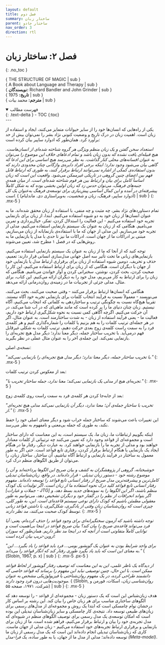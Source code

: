 ```yaml
---
layout: default
title: فصل دوم
summary: ساختار زبان
parent: ساختار جادو
nav_order: 3
direction: rtl
---
```


# فصل ۲: ساختار زبان
{: .no_toc }

{ THE STRUCTURE OF MAGIC | sub }  
{ A Book about Language and Therapy | sub }  
{ **نویسندگان:** Richard Bandler and John Grinder | sub }  
{ **تاریخ:** 1975 | sub }  
{ **مترجم:** محمد بیات | sub }


<details open markdown="block">
  <summary>فهرست مطالب</summary>
  {: .text-delta }
  - TOC
  {:toc}
</details>
---

یکی از راه‌هایی که انسان‌ها خود را از سایر حیوانات متمایز می‌کنند، ایجاد و استفاده از زبان است. اهمیت زبان در درک تاریخ و وضعیت کنونی نژاد بشر را نمی‌توان بیش از حد برآورد کرد. همان‌طور که ادوارد ساپیر بیان کرده است:

_استعداد سخن گفتن و یک زبان منظم ویژگی هر گروه شناخته شده‌ای از انسان‌هاست. هیچ قبیله‌ای یافت نشده که بدون زبان باشد و تمام ادعاهای خلاف این موضوع را می‌توان به عنوان افسانه‌های محلی کنار گذاشت. به نظر می‌رسد هیچ اساسی برای این ادعا که گاهی بیان می‌شود وجود ندارد؛ اینکه برخی افراد دایره‌ی واژگانی چنان محدودی دارند که بدون استفاده‌ی کمکی از اشاره نمی‌توانند ارتباط برقرار کنند، به طوری که ارتباط قابل فهم بین اعضای چنین گروهی در تاریکی غیرممکن می‌شود. واقعیت این است که زبان اساساً کامل برای بیان و ارتباط بین هر قوم شناخته شده‌ای است. از میان همه‌ی جنبه‌های فرهنگ، می‌توان حدس زد که زبان اولین بخشی بوده که به شکل کاملاً پیشرفته‌ای در آمده و این کمال اساسی پیش‌نیازی برای توسعه‌ی فرهنگ به‌عنوان یک کل است._ { (ادوارد ساپیر، *فرهنگ، زبان و شخصیت*، به‌ویراستاری دی. ماندلبام) | sub }
{: .mx-5 }

تمام دستاوردهای نژاد بشر، چه مثبت و چه منفی، با استفاده از زبان محقق شده‌اند. ما به عنوان انسان‌ها از زبان خود به دو شیوه استفاده می‌کنیم. ابتدا، از زبان برای بازنمایی تجربه خود استفاده می‌کنیم - این فعالیت را استدلال کردن، تفکر، خیال‌پردازی و تمرین می‌نامیم. هنگامی که از زبان به عنوان یک سیستم بازنمایی استفاده می‌کنیم، مدلی از تجربه خود می‌سازیم. این مدلی از جهان که ما با استفاده‌ی بازنمایانه از زبان می‌سازیم، مبتنی بر ادراکات ما از جهان است. ادراکات ما نیز تا حدی با مدل یا بازنمایی ما به روش‌هایی که در فصل ۱ مطرح شد، تعیین می‌شوند.

توجه کنید که از آنجا که ما از زبان به عنوان یک سیستم بازنمایی استفاده می‌کنیم، بازنمایی‌های زبانی ما تحت تأثیر سه اصل جهانی مدل‌سازی انسانی قرار دارند: تعمیم، حذف و تحریف. دومین شیوه استفاده از زبان برای برقراری ارتباط مدل یا بازنمایی خود از جهان با دیگران است. هنگامی که از زبان برای ارتباط استفاده می‌کنیم، این کار را صحبت کردن، بحث کردن، نوشتن، سخنرانی کردن و آواز خواندن می‌نامیم. هنگامی که زبان را برای ارتباط به کار می‌بریم، مدل خود را به دیگران ارائه می‌کنیم. این کتاب، برای مثال، مدلی جزئی از تجربیات ما در زمینه‌ی روان‌درمانی ارائه می‌دهد.

هنگامی که انسان‌ها ارتباط برقرار می‌کنند - وقتی صحبت می‌کنند، بحث می‌کنند، می‌نویسند - معمولاً نسبت به فرآیند انتخاب کلمات برای بازنمایی تجربه خود آگاه نیستند. تقریباً هیچ‌گاه نسبت به چگونگی ترتیب و ساختاردهی به کلماتی که انتخاب می‌کنیم، آگاه نیستیم. زبان چنان دنیای ما را پر کرده است که مانند ماهی‌ای که در آب شنا می‌کند، در آن حرکت می‌کنیم. اگرچه آگاهی کمی نسبت به نحوه شکل‌گیری ارتباط خود داریم، فعالیت ما - یعنی فرآیند استفاده از زبان - به شدت ساختارمند است. به عنوان مثال، اگر در هر جمله‌ای ترتیب کلمات را به هم بزنیم یا کلمات را شماره‌گذاری کنیم و هر کلمه‌ی فرد را به سمت راست کلمه‌ی زوج بعدی حرکت دهیم، ترتیب کلمات به شکلی غیرقابل فهم درمی‌آید. با تخریب ساختار جمله، دیگر معنا ندارد؛ دیگر مدل هیچ تجربه‌ای را بازنمایی نمی‌کند. این جمله‌ی آخر را به عنوان مثال عملی در نظر بگیرید.

نسخه‌ی اصلی:

_"با تخریب ساختار جمله، دیگر معنا ندارد؛ دیگر مدل هیچ تجربه‌ای را بازنمایی نمی‌کند."_
{: .mx-5 }

بعد از معکوس کردن ترتیب کلمات:

_"*تجربه‌ای هیچ از مدلی یک بازنمایی نمی‌کند؛ معنا ندارد، جمله ساختارِ تخریب با.*"_
{: .mx-5 }

بعد از جابه‌جا کردن هر کلمه‌ی فرد به سمت راست روی کلمه‌ی زوج:

_"*تخریب با ساختارِِ جمله‌ی آن؛ معنا ندارد، دیگر آن بازنمایی نمی‌کند مدلی هیچ تجربه‌ای از.*"_
{: .mx-5 }

این تغییرات باعث می‌شوند که ساختار جمله خراب شود و دیگر معنای اصلی خود را حفظ نکند، به طوری که جمله بی‌معنی و نامفهوم به نظر می‌رسد.

اینکه بگوییم ارتباطات ما، زبان ما، یک سیستم است، به این معناست که دارای ساختار است و مجموعه‌ای از قواعد وجود دارد که تعیین می‌کنند چه ترتیباتی از کلمات معنادار خواهند بود و مدلی از تجربه ما را بازنمایی خواهند کرد. به عبارت دیگر، رفتار ما در هنگام ایجاد یک بازنمایی یا هنگام ارتباط برقرار کردن، رفتاری تابع قواعد است. حتی اگر به طور معمول به ساختار در فرآیند بازنمایی و ارتباط آگاه نباشیم، آن ساختار، ساختار زبان، را می‌توان از طریق الگوهای منظم درک کرد.

_خوشبختانه، گروهی از پژوهشگران به کشف و بیان صریح این الگوها پرداخته‌اند و آن را موضوع رشته خود - دستور زبان تبدیلی - قرار داده‌اند. در واقع، زبان‌شناسان تبدیلی کامل‌ترین و پیشرفته‌ترین مدل صریح از رفتار انسانی تابع قواعد را توسعه داده‌اند. مفهوم رفتار انسانی تابع قواعد کلید درک نحوه استفاده ما از زبان است. اگر تولیدات یک کودک [جملات و عبارات - JTG] منظم باشند، اگر این الگوها را به نمونه‌های جدید بسط دهد، و اگر بتواند انحرافات از نظم را در گفتار خود و دیگران تشخیص دهد، می‌توانیم به طور معقولی مطمئن باشیم که کودک دارای نوعی سیستم قاعده‌ای است. این، به طور کلی، چیزی است که روان‌شناسان زبان وقتی از یادگیری، شکل‌گیری، یا داشتن قواعد زبانی توسط کودک صحبت می‌کنند، مد نظر دارند._
{: .mx-5 }

_توجه داشته باشید که آزمون سختگیرانه‌ای برای وجود قواعد را حذف کرده‌ام، یعنی: آیا فرد می‌تواند قاعده‌ی صریح را بیان کند؟ بیان صریح قواعد در اینجا بی‌اهمیت است و توانایی کاملاً متفاوتی است از آنچه که در اینجا مد نظر داریم. همان‌طور که سوزان اروین-تریپ بیان کرده است:_

_"برای واجد شرایط بودن به عنوان یک گویشور بومی... فرد باید قواعد را یاد بگیرد... این به معنای این است که باید یاد بگیرد طوری رفتار کند که انگار قواعد را می‌داند."_ { (Slobin, 1967, p. x) | sub }
{: .mx-5 .px-5 }

_از دیدگاه یک ناظر علمی، این به این معناست که توصیف رفتار گویشور از لحاظ قواعد ممکن است. با این حال، چنین توصیفی نباید این مفهوم را برساند که قواعد خاصی که دانشمند طراحی کرده، در یک مفهوم روان‌شناختی یا فیزیولوژیکی مشخص به عنوان موجودیت‌هایی درون فرد وجود دارند._ { (Slobin, *روان‌شناسی زبان*، اسکات، فورمن و شرکت، ۱۹۷۱، صفحه ۵۵) | sub }
{: .mx-5 }

هدف زبان‌شناس این است که یک دستور زبان - مجموعه‌ای از قواعد - را توسعه دهد که الگوهای ساختاری مناسب برای هر زبان خاص را بیان کند. این رشته بر اساس کار درخشان نوام چامسکی است که ابتدا یک روش و مجموعه‌ای از مدل‌های رسمی برای زبان‌های طبیعی توسعه داد. نتیجه‌ی کار چامسکی و سایر زبان‌شناسان تبدیلی این بوده است که امکان توسعه‌ی یک مدل رسمی برای توصیف الگوهای منظم در شیوه‌ای که مدل تجربه‌ی خود را بیان و ارتباط برقرار می‌کنیم، فراهم شده است. ما از زبان برای بازنمایی و برقراری ارتباط تجربه‌های خود استفاده می‌کنیم - زبان مدلی از جهان ماست. کاری که زبان‌شناسان تبدیلی انجام داده‌اند این است که یک مدل رسمی از زبان ما توسعه داده‌اند؛ مدلی از مدل ما از جهان، یا به طور ساده، یک *فرا-مدل (Meta-model)*.

